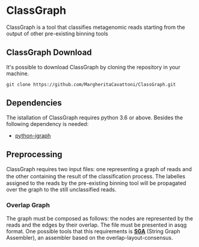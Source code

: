 # ClassGraph
ClassGraph is a tool that classifies metagenomic reads starting from the output of other pre-existing binning tools
## ClassGraph Download
It's possible to download ClassGraph by cloning the repository in your machine.

```
git clone https://github.com/MargheritaCavattoni/ClassGraph.git
```
## Dependencies
The istallation of ClassGraph requires python 3.6 or above. Besides the following dependency is needed:
* [python-igraph](https://igraph.org/python/)

## Preprocessing
ClassGraph requires two input ﬁles: one representing a graph of reads and the other containing the result of the classiﬁcation process. The labelles assigned to the reads by the pre-existing binning tool will be propagated over the graph to the still unclassified reads.

### Overlap Graph
The graph must be composed as follows: the nodes are represented by the reads and the edges by their overlap. The file must be presented in asqg format.
One possible tools that this requirements is [**SGA**](https://github.com/jts/sga) (String Graph Assembler), an assembler based on the overlap-layout-consensus.
